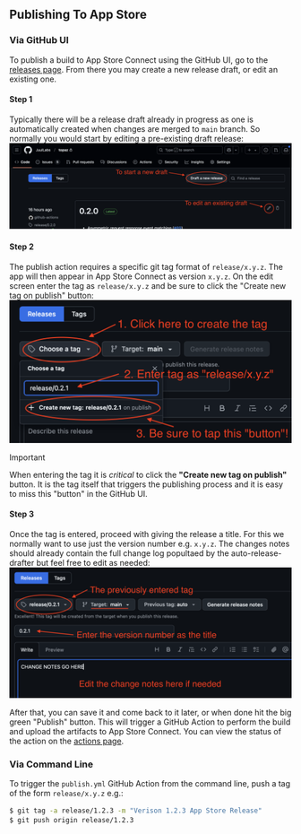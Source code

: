 ## Publishing To App Store

### Via GitHub UI

To publish a build to App Store Connect using the GitHub UI, go to the [releases page]. From there you may create a new release draft, or edit an existing one.

#### Step 1

Typically there will be a release draft already in progress as one is automatically created when changes are merged to `main` branch. So normally you would start by editing a pre-existing draft release:
![Draft Release Edit](artwork/release_edit.png)

#### Step 2

The publish action requires a specific git tag format of `release/x.y.z`. The app will then appear in App Store Connect as version `x.y.z`. On the edit screen enter the tag as `release/x.y.z` and be sure to click the "Create new tag on publish" button:
![Draft Release Edit](artwork/release_tag.png)

> [!IMPORTANT]
> When entering the tag it is _critical_ to click the **"Create new tag on publish"** button. It is the tag itself that triggers the publishing process and it is easy to miss this "button" in the GitHub UI.

#### Step 3

Once the tag is entered, proceed with giving the release a title. For this we normally want to use just the version number e.g. `x.y.z`. The changes notes should already contain the full change log popultaed by the auto-release-drafter but feel free to edit as needed:
![Draft Release Edit](artwork/release_name.png)

After that, you can save it and come back to it later, or when done hit the big green "Publish" button. This will trigger a GitHub Action to perform the build and upload the artifacts to App Store Connect. You can view the status of the action on the [actions page].

### Via Command Line

To trigger the `publish.yml` GitHub Action from the command line, push a tag of the form `release/x.y.z` e.g.:

```sh
$ git tag -a release/1.2.3 -m "Verison 1.2.3 App Store Release"
$ git push origin release/1.2.3
```

[releases page]: releases
[actions page]: actions
